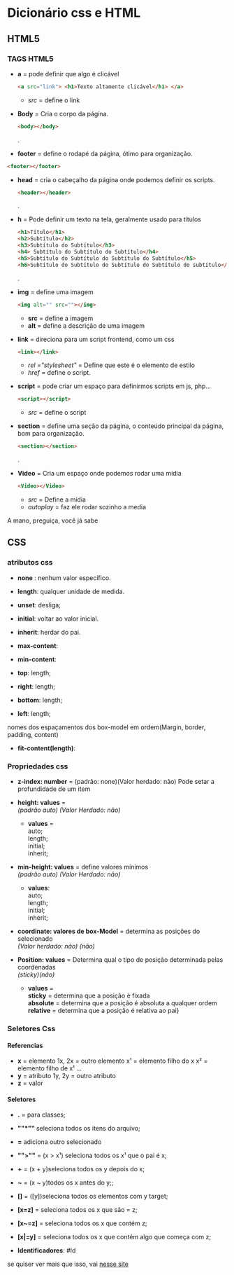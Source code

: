 # Dicionário css e HTML

## HTML5

### TAGS HTML5

* **a** = pode definir que algo é clicável

  ~~~html
  <a src="link"> <h1>Texto altamente clicável</h1> </a>
  ~~~

  * *src* = define o link
* **Body** = Cria o corpo da página.

  ~~~html
  <body></body>
  ~~~

  .
* **footer** = define o rodapé da página, ótimo para organização.

~~~html
<footer></footer>
~~~

* **head** = cria o cabeçalho da página onde podemos definir os scripts.

  ~~~html
  <header></header>
  ~~~

  .
* **h** = Pode definir um texto na tela, geralmente usado para títulos

  ~~~html
  <h1>Título</h1>
  <h2>Subtítulo</h2>
  <h3>Subtítulo do Subtítulo</h3>
  <h4> Subtítulo do Subtítulo do Subtítulo</h4>
  <h5>Subtítulo do Subtítulo do Subtítulo do Subtítulo</h5>
  <h6>Subtítulo do Subtítulo do Subtítulo do Subtítulo do subtítulo</h6>
  ~~~

  .
* **img** = define uma imagem

  ~~~html
  <img alt="" src=""></img>
  ~~~

  * **src** = define a imagem
  * **alt** = define a descrição de uma imagem
* **link** = direciona para um script frontend, como um css

  ~~~html
  <link></link>
  ~~~

  * *rel ="stylesheet"* = Define que este é o elemento de estilo
  * *href* = define o script.
* **script** = pode criar um espaço para definirmos scripts em js, php...

  ~~~html
  <script></script>
  ~~~

  * *src* = define o script
* **section** = define uma seção da página, o conteúdo principal da página, bom para organização.

  ~~~html
  <section></section>
  ~~~

  .
* **Video** = Cria um espaço onde podemos rodar uma mídia
  
  ~~~html
  <Video></Video>
  ~~~

  * *src* = Define a mídia
  * *autoplay* = faz ele rodar sozinho a media

A mano, preguiça, você já sabe

## CSS

### atributos css

* **none** : nenhum valor específico.
* **length**: qualquer unidade de medida.
* **unset**: desliga;
* **initial**: voltar ao valor inicial.
* **inherit**: herdar do pai.

* **max-content**:
* **min-content**:

* **top**: length;
* **right**: length;
* **bottom**: length;
* **left**: length;

nomes dos espaçamentos dos box-model em ordem(Margin, border, padding, content)

* **fit-content(length)**:

### Propriedades css

* **z-index: number** = (padrão: none)(Valor herdado: não) Pode setar a profundidade de um item

* **height: values** =  
*(padrão auto) (Valor Herdado: não)*
  * **values** =  
    auto;  
    length;  
    initial;  
    inherit;

* **min-height: values** = define valores mínimos  
  *(padrão auto) (Valor Herdado: não)*  
  * **values**:  
    auto;  
    length;  
    initial;  
    inherit;

* **coordinate: valores de box-Model** = determina as posições do selecionado  
*(Valor herdado: não) (não)*

* **Position: values** = Determina qual o tipo de posição determinada pelas coordenadas  
*(sticky)(não)*
  * **values** =  
    **sticky** = determina que a posição é fixada  
    **absolute** = determina que a posição é absoluta a qualquer ordem  
    **relative** = determina que a posição é relativa ao pai}  

### Seletores Css

#### Referencias

* **x** = elemento
  1x, 2x = outro elemento
  x¹ =  elemento filho do x
  x² = elemento filho de x¹
  ...
* **y** = atributo
  1y, 2y = outro atributo
* **z** = valor

#### Seletores

* **.** = para classes;

* **""*""** seleciona todos os itens do arquivo;

* **=** adiciona outro selecionado

* **"">""** = (x > x¹) seleciona todos os x¹ que o pai é x;

* **+** = (x + y)seleciona todos os y depois do x;

* **~** = (x ~ y)todos os x antes do y;;

* **[]** = ([y])seleciona todos os elementos com y target;

* **[x=z]** = seleciona todos os x que são = z;

* **[x~=z]** = seleciona todos os x que contém z;

* **[x|=y]** = seleciona todos os x que contém algo que começa com z;

* **Identificadores**: #Id

se quiser ver mais que isso, vai [nesse site](https://tableless.com.br/referencia-seletores-css/)
